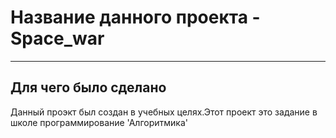 # Название данного проекта - Space_war

------------------
## Для чего было сделано
Данный проэкт был создан в учебных целях.Этот проект это задание в школе программирование 'Алгоритмика'
